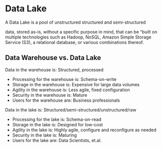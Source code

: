 # Data Lake

A Data Lake is a pool of
unstructured
structured
and semi-structured

data, stored as-is, without a specific purpose in mind, that can be “built on multiple technologies such as Hadoop, NoSQL, Amazon Simple Storage Service (S3), a relational database, or various combinations thereof.

## Data Warehouse vs. Data Lake

Data in the warehouse is: Structured, processed
* Processing for the warehouse is: Schema-on-write
* Storage in the warehouse is: Expensive for large data volumes
* Agility in the warehouse is: Less agile, fixed configuration
* Security in the warehouse is: Mature
* Users for the warehouse are: Business professionals

Data in the lake is: Structured/semi-structured/unstructured/raw
* Processing for the lake is: Schema-on-read
* Storage in the lake is: Designed for low-cost
* Agility in the lake is: Highly agile, configure and reconfigure as needed
* Security in the lake is: Maturing
* Users for the lake are: Data Scientists, et.al.
